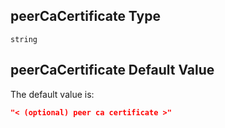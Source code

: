 ## peerCaCertificate Type

`string`

## peerCaCertificate Default Value

The default value is:

```json
"< (optional) peer ca certificate >"
```
